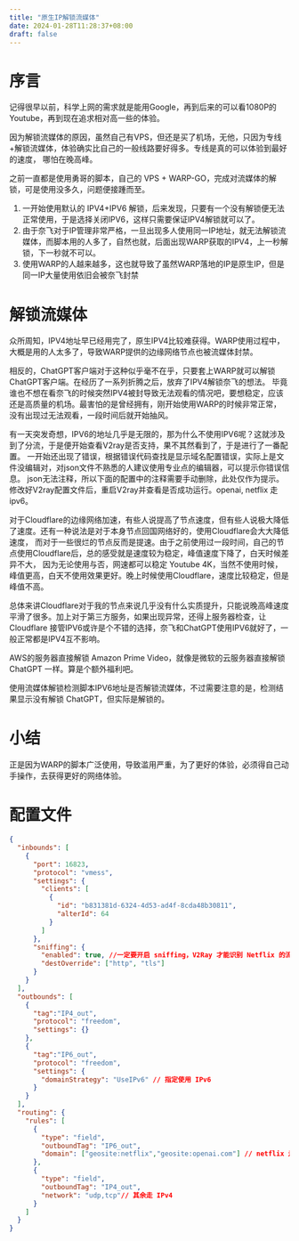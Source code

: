 ```yaml
---
title: "原生IP解锁流媒体"
date: 2024-01-28T11:28:37+08:00
draft: false
---
```

# 序言
记得很早以前，科学上网的需求就是能用Google，再到后来的可以看1080P的Youtube，再到现在追求相对高一些的体验。

因为解锁流媒体的原因，虽然自己有VPS，但还是买了机场，无他，只因为专线+解锁流媒体，体验确实比自己的一般线路要好得多。专线是真的可以体验到最好的速度，
哪怕在晚高峰。

之前一直都是使用勇哥的脚本，自己的 VPS + WARP-GO，完成对流媒体的解锁，可是使用没多久，问题便接踵而至。

1. 一开始使用默认的 IPV4+IPV6 解锁，后来发现，只要有一个没有解锁便无法正常使用，于是选择关闭IPV6，这样只需要保证IPV4解锁就可以了。
2. 由于奈飞对于IP管理非常严格，一旦出现多人使用同一IP地址，就无法解锁流媒体，而脚本用的人多了，自然也就，后面出现WARP获取的IPV4，上一秒解锁，下一秒就不可以。
3. 使用WARP的人越来越多，这也就导致了虽然WARP落地的IP是原生IP，但是同一IP大量使用依旧会被奈飞封禁

# 解锁流媒体
众所周知，IPV4地址早已经用完了，原生IPV4比较难获得。WARP使用过程中，大概是用的人太多了，导致WARP提供的边缘网络节点也被流媒体封禁。

相反的，ChatGPT客户端对于这种似乎毫不在乎，只要套上WARP就可以解锁ChatGPT客户端。在经历了一系列折腾之后，放弃了IPV4解锁奈飞的想法。
毕竟谁也不想在看奈飞的时候突然IPV4被封导致无法观看的情况吧，要想稳定，应该还是高质量的机场。最害怕的是曾经拥有，刚开始使用WARP的时候非常正常，
没有出现过无法观看，一段时间后就开始抽风。

有一天突发奇想，IPV6的地址几乎是无限的，那为什么不使用IPV6呢？这就涉及到了分流，于是便开始查看V2ray是否支持，果不其然看到了，于是进行了一番配置。
一开始还出现了错误，根据错误代码查找是显示域名配置错误，实际上是文件没编辑对，对json文件不熟悉的人建议使用专业点的编辑器，可以提示你错误信息。
json无法注释，所以下面的配置中的注释需要手动删除，此处仅作为提示。修改好V2ray配置文件后，重启V2ray并查看是否成功运行。openai, netflix 走 ipv6。

对于Cloudflare的边缘网络加速，有些人说提高了节点速度，但有些人说极大降低了速度。还有一种说法是对于本身节点回国网络好的，使用Cloudflare会大大降低速度，
而对于一些很烂的节点反而是提速。由于之前使用过一段时间，自己的节点使用Cloudflare后，总的感受就是速度较为稳定，峰值速度下降了，白天时候差异不大，
因为无论使用与否，网速都可以稳定 Youtube 4K，当然不使用时候，峰值更高，白天不使用效果更好。晚上时候使用Cloudflare，速度比较稳定，但是峰值不高。

总体来讲Cloudflare对于我的节点来说几乎没有什么实质提升，只能说晚高峰速度平滑了很多。加上对于第三方服务，如果出现异常，还得上服务器检查，让Cloudflare
接管IPV6或许是个不错的选择，奈飞和ChatGPT使用IPV6就好了，一般正常都是IPV4互不影响。

AWS的服务器直接解锁 Amazon Prime Video，就像是微软的云服务器直接解锁 ChatGPT 一样。算是个额外福利吧。

使用流媒体解锁检测脚本IPV6地址是否解锁流媒体，不过需要注意的是，检测结果显示没有解锁 ChatGPT，但实际是解锁的。
# 小结
正是因为WARP的脚本广泛使用，导致滥用严重，为了更好的体验，必须得自己动手操作，去获得更好的网络体验。

# 配置文件
```json
{
  "inbounds": [
    {
      "port": 16823,
      "protocol": "vmess",    
      "settings": {
        "clients": [
          {
            "id": "b831381d-6324-4d53-ad4f-8cda48b30811",  
            "alterId": 64
          }
        ]
      },
      "sniffing": {
        "enabled": true, //一定要开启 sniffing，V2Ray 才能识别 Netflix 的流量
        "destOverride": ["http", "tls"]
      }
    }
  ],
  "outbounds": [
    {
      "tag":"IP4_out",
      "protocol": "freedom",
      "settings": {}
    },
    {
      "tag":"IP6_out",
      "protocol": "freedom",
      "settings": {
        "domainStrategy": "UseIPv6" // 指定使用 IPv6
      }
    }
  ],
  "routing": {
    "rules": [
      {
        "type": "field",
        "outboundTag": "IP6_out",
        "domain": ["geosite:netflix","geosite:openai.com"] // netflix 走 IPv6
      },
      {
        "type": "field",
        "outboundTag": "IP4_out",
        "network": "udp,tcp"// 其余走 IPv4
      }
    ]
  }
}
```
